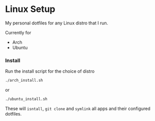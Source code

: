 # Linux Setup
My personal dotfiles for any Linux distro that I run.

Currently for
* Arch
* Ubuntu

### Install
Run the install script for the choice of distro
```bash
./arch_install.sh
```
or
```bash
./ubuntu_install.sh
```
These will `isntall`, `git clone` and `symlink` all apps and their configured dotfiles.
